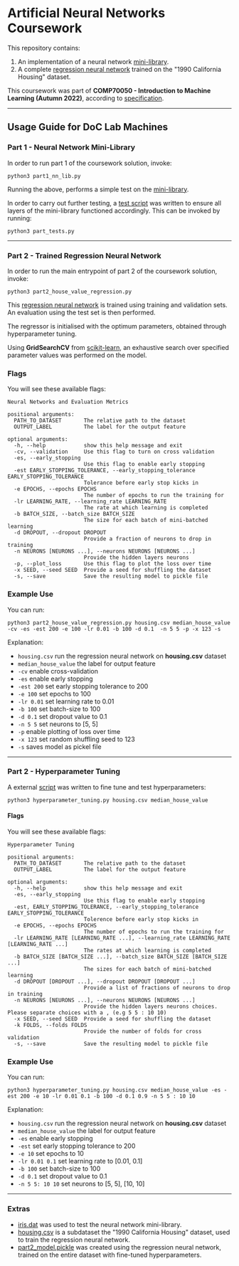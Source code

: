 # Artificial Neural Networks Coursework

This repository contains:  
1. An implementation of a neural network [mini-library](part1_nn_lib.py).
2. A complete [regression neural network](part2_house_value_regression.py) trained on the "1990 California Housing" dataset.

This coursework was part of **COMP70050 - Introduction to Machine Learning (Autumn 2022)**, according to [specification](Specification.pdf).

----

## Usage Guide for DoC Lab Machines
### Part 1 - Neural Network Mini-Library

In order to run part 1 of the coursework solution, invoke:
```
python3 part1_nn_lib.py
```  
Running the above, performs a simple test on the [mini-library](part1_nn_lib.py).   

In order to carry out further testing, a [test script](part1_tests.py) was written to ensure all layers of the mini-library functioned accordingly. This can be invoked by running:
```
python3 part_tests.py
```

----
 
### Part 2 - Trained Regression Neural Network

In order to run the main entrypoint of part 2 of the coursework solution, invoke:
```
python3 part2_house_value_regression.py
```  
This [regression neural network](part2_house_value_regression.py) is trained using training and validation sets. An evaluation using the test set is then performed.  

The regressor is initialised with the optimum parameters, obtained through hyperparameter tuning.  


Using **GridSearchCV** from [scikit-learn](https://scikit-learn.org/stable/install.html), an exhaustive search over specified parameter values was performed on the model.

### Flags
You will see these available flags:
```
Neural Networks and Evaluation Metrics

positional arguments:
  PATH_TO_DATASET       The relative path to the dataset
  OUTPUT_LABEL          The label for the output feature

optional arguments:
  -h, --help            show this help message and exit
  -cv, --validation     Use this flag to turn on cross validation
  -es, --early_stopping
                        Use this flag to enable early stopping
  -est EARLY_STOPPING_TOLERANCE, --early_stopping_tolerance EARLY_STOPPING_TOLERANCE
                        Tolerance before early stop kicks in
  -e EPOCHS, --epochs EPOCHS
                        The number of epochs to run the training for
  -lr LEARNING_RATE, --learning_rate LEARNING_RATE
                        The rate at which learning is completed
  -b BATCH_SIZE, --batch_size BATCH_SIZE
                        The size for each batch of mini-batched learning
  -d DROPOUT, --dropout DROPOUT
                        Provide a fraction of neurons to drop in training
  -n NEURONS [NEURONS ...], --neurons NEURONS [NEURONS ...]
                        Provide the hidden layers neurons
  -p, --plot_loss       Use this flag to plot the loss over time
  -x SEED, --seed SEED  Provide a seed for shuffling the dataset
  -s, --save            Save the resulting model to pickle file
```
### Example Use
You can run:
```
python3 part2_house_value_regression.py housing.csv median_house_value -cv -es -est 200 -e 100 -lr 0.01 -b 100 -d 0.1  -n 5 5 -p -x 123 -s
```
Explanation:
- ```housing.csv``` run the regression neural network on **housing.csv** dataset
- ```median_house_value``` the label for output feature
- ```-cv``` enable cross-validation
- ```-es``` enable early stopping
- ```-est 200``` set early stopping tolerance to 200
- ```-e 100``` set epochs to 100
- ```-lr 0.01``` set learning rate to 0.01
- ```-b 100``` set batch-size to 100
- ```-d 0.1``` set dropout value to 0.1
- ```-n 5 5``` set neurons to [5, 5]
- ```-p``` enable plotting of loss over time
- ```-x 123``` set random shuffling seed to 123
- ```-s``` saves model as pickel file

----
### Part 2 - Hyperparameter Tuning
A external [script](hyperparameter_tuning.py) was written to fine tune and test hyperparameters:  
```
python3 hyperparameter_tuning.py housing.csv median_house_value
```
#### Flags
You will see these available flags:
```
Hyperparameter Tuning

positional arguments:
  PATH_TO_DATASET       The relative path to the dataset
  OUTPUT_LABEL          The label for the output feature

optional arguments:
  -h, --help            show this help message and exit
  -es, --early_stopping
                        Use this flag to enable early stopping
  -est, EARLY_STOPPING_TOLERANCE, --early_stopping_tolerance EARLY_STOPPING_TOLERANCE
                        Tolerence before early stop kicks in
  -e EPOCHS, --epochs EPOCHS
                        The number of epochs to run the training for
  -lr LEARNING_RATE [LEARNING_RATE ...], --learning_rate LEARNING_RATE [LEARNING_RATE ...]
                        The rates at which learning is completed
  -b BATCH_SIZE [BATCH_SIZE ...], --batch_size BATCH_SIZE [BATCH_SIZE ...]
                        The sizes for each batch of mini-batched learning
  -d DROPOUT [DROPOUT ...], --dropout DROPOUT [DROPOUT ...]
                        Provide a list of fractions of neurons to drop in training
  -n NEURONS [NEURONS ...], --neurons NEURONS [NEURONS ...]
                        Provide the hidden layers neurons choices. Please separate choices with a , (e.g 5 5 : 10 10)
  -x SEED, --seed SEED  Provide a seed for shuffling the dataset
  -k FOLDS, --folds FOLDS
                        Provide the number of folds for cross validation
  -s, --save            Save the resulting model to pickle file
  ```
### Example Use
You can run:
```
python3 hyperparameter_tuning.py housing.csv median_house_value -es -est 200 -e 10 -lr 0.01 0.1 -b 100 -d 0.1 0.9 -n 5 5 : 10 10
```
Explanation:
- ```housing.csv``` run the regression neural network on **housing.csv** dataset
- ```median_house_value``` the label for output feature
- ```-es``` enable early stopping
- ```-est``` set early stopping tolerance to 200
- ```-e 10``` set epochs to 10
- ```-lr 0.01 0.1``` set learning rate to [0.01, 0.1]
- ```-b 100``` set batch-size to 100
- ```-d 0.1``` set dropout value to 0.1
- ```-n 5 5: 10 10``` set neurons to [5, 5], [10, 10]  
  
----
### Extras
- [iris.dat](iris.dat) was used to test the neural network mini-library.
- [housing.csv](housing.csv) is a subdataset the "1990 California Housing" dataset, used to train the regression neural network.
- [part2_model.pickle](part2_model.pickle]) was created using the regression neural network, trained on the entire dataset with fine-tuned hyperparameters.

